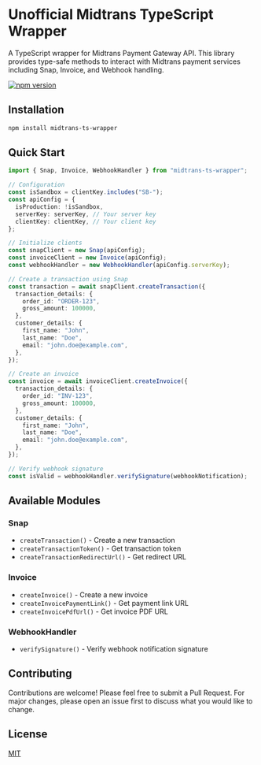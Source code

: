 # Unofficial Midtrans TypeScript Wrapper

A TypeScript wrapper for Midtrans Payment Gateway API. This library provides type-safe methods to interact with Midtrans payment services including Snap, Invoice, and Webhook handling.

[![npm version](https://img.shields.io/npm/v/midtrans-ts-wrapper)](https://www.npmjs.com/package/midtrans-ts-wrapper)

## Installation

```bash
npm install midtrans-ts-wrapper
```

## Quick Start

```typescript
import { Snap, Invoice, WebhookHandler } from "midtrans-ts-wrapper";

// Configuration
const isSandbox = clientKey.includes("SB-");
const apiConfig = {
  isProduction: !isSandbox,
  serverKey: serverKey, // Your server key
  clientKey: clientKey, // Your client key
};

// Initialize clients
const snapClient = new Snap(apiConfig);
const invoiceClient = new Invoice(apiConfig);
const webhookHandler = new WebhookHandler(apiConfig.serverKey);

// Create a transaction using Snap
const transaction = await snapClient.createTransaction({
  transaction_details: {
    order_id: "ORDER-123",
    gross_amount: 100000,
  },
  customer_details: {
    first_name: "John",
    last_name: "Doe",
    email: "john.doe@example.com",
  },
});

// Create an invoice
const invoice = await invoiceClient.createInvoice({
  transaction_details: {
    order_id: "INV-123",
    gross_amount: 100000,
  },
  customer_details: {
    first_name: "John",
    last_name: "Doe",
    email: "john.doe@example.com",
  },
});

// Verify webhook signature
const isValid = webhookHandler.verifySignature(webhookNotification);
```

## Available Modules

### Snap

- `createTransaction()` - Create a new transaction
- `createTransactionToken()` - Get transaction token
- `createTransactionRedirectUrl()` - Get redirect URL

### Invoice

- `createInvoice()` - Create a new invoice
- `createInvoicePaymentLink()` - Get payment link URL
- `createInvoicePdfUrl()` - Get invoice PDF URL

### WebhookHandler

- `verifySignature()` - Verify webhook notification signature

## Contributing

Contributions are welcome! Please feel free to submit a Pull Request. For major changes, please open an issue first to discuss what you would like to change.

## License

[MIT](LICENSE)
